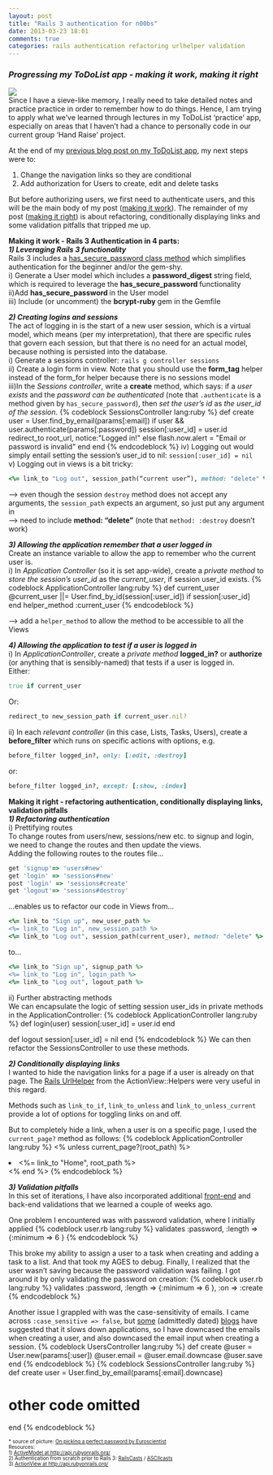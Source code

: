 ```yaml
---
layout: post
title: "Rails 3 authentication for n00bs"
date: 2013-03-23 18:01
comments: true
categories: rails authentication refactoring urlhelper validation
---
```

<h3><em>Progressing my ToDoList app - making it work, making it right</em></h3>
<img src="http://ei-lene.github.com/images/2013_03_23/password_authentication.png">
<br>
Since I have a sieve-like memory, I really need to take detailed notes and practice practice in order to remember how to do things. Hence, I am trying to apply what we’ve learned through lectures in my ToDoList ‘practice’ app, especially on areas that I haven’t had a chance to personally code in our current group ‘Hand Raise’ project. 

At the end of my <a href="http://ei-lene.github.com/blog/2013/03/06/my-top-4-rails-tricks-in-my-first-rails-app/">previous blog post on my ToDoList app</a>, my next steps were to:<br>
1)   Change the navigation links so they are conditional<br>
2)   Add authorization for Users to create, edit and delete tasks

But before authorizing users, we first need to authenticate users, and this will be the main body of my post (<a href="#work">making it work</a>). The remainder of my post (<a href="#right">making it right</a>) is about refactoring, conditionally displaying links and some validation pitfalls that tripped me up.

<!--more-->

<strong><a name="work">Making it work - Rails 3 Authentication in 4 parts: </a></strong><br>
<strong><em>1) Leveraging Rails 3 functionality</em></strong><br>
Rails 3 includes a <a href="http://api.rubyonrails.org/classes/ActiveModel/SecurePassword/ClassMethods.html - method-i-has_secure_password">has_secure_password class method</a> which simplifies authentication for the beginner and/or the gem-shy.<br>
i) Generate a User model which includes a <strong>password_digest</strong> string field, which is required to leverage the <strong>has_secure_password </strong> functionality<br>
ii)Add <strong>has_secure_password </strong> in the User model<br>
iii) Include (or uncomment) the <strong>bcrypt-ruby </strong> gem in the Gemfile

<strong><em>2) Creating logins and sessions</em></strong><br>
The act of logging in is the start of a new user session, which is a virtual model, which means (per my interpretation), that there are specific rules that govern each session, but that there is no need for an actual model, because nothing is persisted into the database.<br>
i) Generate a sessions controller: ```rails g controller sessions```<br>
ii) Create a login form in view. Note that you should use the <strong>form_tag</strong> helper instead of the form_for helper because there is no sessions model<br>
iii)In the <em>Sessions controller</em>, write a <strong>create</strong> method, which says:
if a <em>user exists</em> and the <em>password can be authenticated</em> (note that ```.authenticate``` is a method given by ```has_secure_password```), then <em>set the user’s id</em> as <em> the user_id of the session</em>.
{% codeblock SessionsController lang:ruby %}
def create
  user = User.find_by_email(params[:email])
  if user && user.authenticate(params[:password])
    session[:user_id] = user.id 
    redirect_to root_url, notice:"Logged in!"
  else
    flash.now.alert = "Email or password is invalid"
  end
end
{% endcodeblock %}
iv) Logging out would simply entail setting the session’s user_id to nil: ```session[:user_id] = nil```<br>
v) Logging out in views is a bit tricky:
``` ruby
<%= link_to "Log out", session_path(“current user”), method: "delete" %>
```
--> even though the session ```destroy``` method does not accept any arguments, the ```session_path``` expects an argument, so just put any argument in<br>
--> need to include <strong>method: “delete”</strong> (note that ```method: :destroy``` doesn’t work)

<strong><em>3) Allowing the application remember that a user logged in</em></strong><br>
Create an instance variable to allow the app to remember who the current user is.<br>
i) In <em>Application Controller</em> (so it is set app-wide), create a <em>private method</em> to <em>store the session’s user_id</em> as the <em>current_user</em>, if session user_id exists.
{% codeblock ApplicationController lang:ruby %}
def current_user
  @current_user ||= User.find_by_id(session[:user_id]) if session[:user_id]
end
helper_method :current_user
{% endcodeblock %}

--> add a ```helper_method``` to allow the method to be accessible to all the Views

<strong><em>4) Allowing the application to test if a user is logged in</em></strong><br>
i) In <em>ApplicationController</em>, create a <em>private method</em> <strong>logged_in?</strong> or <strong>authorize</strong> (or anything that is sensibly-named) that tests if a user is logged in.<br>
Either:
``` ruby
true if current_user
```
Or:
``` ruby
redirect_to new_session_path if current_user.nil?
```
ii) In each <em>relevant controller</em> (in this case, Lists, Tasks, Users), create a <strong>before_filter</strong> which runs on specific actions with options, e.g.
``` ruby
before_filter logged_in?, only: [:edit, :destroy]
```
or: 
``` ruby
before_filter logged_in?, except: [:show, :index]
```
<strong><a name="right">Making it right - refactoring authentication, conditionally displaying links, validation pitfalls</a></strong><br>
<strong><em>1) Refactoring authentication</em></strong><br>
i) Prettifying routes<br>
To change routes from users/new, sessions/new etc. to signup and login, we need to change the routes and then update the views.<br>
Adding the following routes to the routes file...
``` ruby
get 'signup'=> 'users#new'
get 'login' => 'sessions#new'
post 'login' => 'sessions#create'
get 'logout'=> 'sessions#destroy'
```
...enables us to refactor our code in Views from...
``` ruby
<%= link_to "Sign up", new_user_path %>
<%= link_to "Log in", new_session_path %>
<%= link_to "Log out", session_path(current_user), method: "delete" %>
```
to...
``` ruby
<%= link_to "Sign up", signup_path %>
<%= link_to "Log in", login_path %>
<%= link_to "Log out", logout_path %>
``` 

ii) Further abstracting methods<br>
We can encapsulate the logic of setting session user_ids in private methods in the ApplicationController:
{% codeblock ApplicationController lang:ruby %}
def login(user)
  session[:user_id] = user.id
end

def logout
  session[:user_id] = nil
end
{% endcodeblock %}
We can then refactor the SessionsController to use these methods.

<strong><em>2) Conditionally displaying links</em></strong><br>
I wanted to hide the navigation links for a page if a user is already on that page. The <a href="http://api.rubyonrails.org/classes/ActionView/Helpers/UrlHelper.html">Rails UrlHelper</a> from the ActionView::Helpers were very useful in this regard.

Methods such as ```link_to_if```, ```link_to_unless``` and ```link_to_unless_current``` provide a lot of options for toggling links on and off.

But to completely hide a link, when a user is on a specific page, I used the ```current_page?``` method as follows:
{% codeblock ApplicationController lang:ruby %}
<% unless current_page?(root_path) %>
  <li><%= link_to "Home", root_path %></li>
<% end %>
{% endcodeblock %}

<strong><em>3) Validation pitfalls</em></strong><br>
In this set of iterations, I have also incorporated additional <a href="http://ei-lene.github.com/blog/2013/03/11/front-end-form-validation-my-top-3-jquery-apis">front-end</a> and back-end validations that we learned a couple of weeks ago.

One problem I encountered was with password validation, where I initially applied 
{% codeblock user.rb lang:ruby %}
validates :password, :length => {:minimum => 6 }
{% endcodeblock %}

This broke my ability to assign a user to a task when creating and adding a task to a list. And that took my AGES to debug. Finally, I realized that the user wasn’t saving because the password validation was failing.  I got around it by only validating the password on creation:
{% codeblock user.rb lang:ruby %}
validates :password, :length => {:minimum => 6 }, :on => :create
{% endcodeblock %}

Another issue I grappled with was the case-sensitivity of emails. I came across ```:case_sensitive => false```, but <a href="http://pivotallabs.com/standup-5-21-2010-validates-uniqueness-of-and-case-sensitivity/">some</a> (admittedly dated) <a href="http://techblog.floorplanner.com/post/20528527222/case-insensitive-validates-uniqueness-of-slowness">blogs</a> have suggested that it slows down applications, so I have downcased the emails when creating a user, and also downcased the email input when creating a session.
{% codeblock UsersController lang:ruby %}
def create
  @user = User.new(params[:user])
  @user.email = @user.email.downcase
  @user.save
end
{% endcodeblock %}
{% codeblock SessionsController lang:ruby %}
def create
  user = User.find_by_email(params[:email].downcase)
  # other code omitted
end
{% endcodeblock %}
<p style="font-size: 70%; font-weight: normal">
* source of picture: <a href="http://euroscientist.com/2012/03/picking-a-perfect-password/">On picking a perfect password by Euroscientist</a><br>
Resources:<br>
1) <a href="http://api.rubyonrails.org/classes/ActiveModel/SecurePassword/ClassMethods.html - method-i-has_secure_password">ActiveModel at http://api.rubyonrails.org/</a>
<br>
2) Authentication from scratch prior to Rails 3: <a href="http://railscasts.com/episodes/250-authentication-from-scratch">RailsCasts</a> / <a href="http://asciicasts.com/episodes/250-authentication-from-scratch">ASCIIcasts</a><br>
3) <a href="http://api.rubyonrails.org/classes/ActionView/Helpers/UrlHelper.html">ActionView at http://api.rubyonrails.org/</a>

</p>